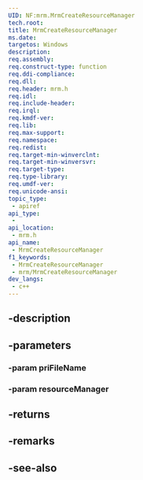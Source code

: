 ```yaml
---
UID: NF:mrm.MrmCreateResourceManager
tech.root: 
title: MrmCreateResourceManager
ms.date: 
targetos: Windows
description: 
req.assembly: 
req.construct-type: function
req.ddi-compliance: 
req.dll: 
req.header: mrm.h
req.idl: 
req.include-header: 
req.irql: 
req.kmdf-ver: 
req.lib: 
req.max-support: 
req.namespace: 
req.redist: 
req.target-min-winverclnt: 
req.target-min-winversvr: 
req.target-type: 
req.type-library: 
req.umdf-ver: 
req.unicode-ansi: 
topic_type:
 - apiref
api_type:
 - 
api_location:
 - mrm.h
api_name:
 - MrmCreateResourceManager
f1_keywords:
 - MrmCreateResourceManager
 - mrm/MrmCreateResourceManager
dev_langs:
 - c++
---
```


## -description

## -parameters

### -param priFileName

### -param resourceManager

## -returns

## -remarks

## -see-also

